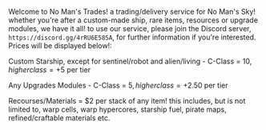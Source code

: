 Welcome to No Man's Trades! a trading/delivery service for No Man's Sky! whether you're after a custom-made ship, rare items, resources or upgrade modules, we have it all! to use our service, please join the Discord server, ```https://discord.gg/4rRU6E58SA```, for further information if you're interested. Prices will be displayed below!:

Custom Starship, except for sentinel/robot and alien/living - C-Class = $10, higher class = +$5 per tier

Any Upgrades Modules - C-Class = $5, higher class = +$2.50 per tier

Recourses/Materials = $2 per stack of any item! this includes, but is not limited to, warp cells, warp hypercores, starship fuel, pirate maps, refined/craftable materials etc.
